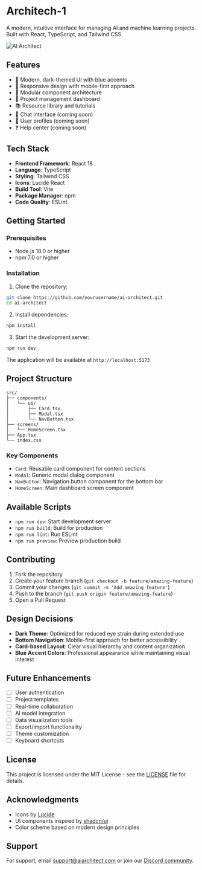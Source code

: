 # Architech-1 

A modern, intuitive interface for managing AI and machine learning projects. Built with React, TypeScript, and Tailwind CSS.

![AI Architect](https://images.unsplash.com/photo-1677442136019-21780ecad995?auto=format&fit=crop&q=80&w=1200&h=600)

## Features

- 🎨 Modern, dark-themed UI with blue accents
- 📱 Responsive design with mobile-first approach
- 🧩 Modular component architecture
- 🚀 Project management dashboard
- 📚 Resource library and tutorials
- 💬 Chat interface (coming soon)
- 👤 User profiles (coming soon)
- ❓ Help center (coming soon)

## Tech Stack

- **Frontend Framework**: React 18
- **Language**: TypeScript
- **Styling**: Tailwind CSS
- **Icons**: Lucide React
- **Build Tool**: Vite
- **Package Manager**: npm
- **Code Quality**: ESLint

## Getting Started

### Prerequisites

- Node.js 18.0 or higher
- npm 7.0 or higher

### Installation

1. Clone the repository:
```bash
git clone https://github.com/yourusername/ai-architect.git
cd ai-architect
```

2. Install dependencies:
```bash
npm install
```

3. Start the development server:
```bash
npm run dev
```

The application will be available at `http://localhost:5173`

## Project Structure

```
src/
├── components/
│   └── ui/
│       ├── Card.tsx
│       ├── Modal.tsx
│       └── NavButton.tsx
├── screens/
│   └── HomeScreen.tsx
├── App.tsx
└── index.css
```

### Key Components

- `Card`: Reusable card component for content sections
- `Modal`: Generic modal dialog component
- `NavButton`: Navigation button component for the bottom bar
- `HomeScreen`: Main dashboard screen component

## Available Scripts

- `npm run dev`: Start development server
- `npm run build`: Build for production
- `npm run lint`: Run ESLint
- `npm run preview`: Preview production build

## Contributing

1. Fork the repository
2. Create your feature branch (`git checkout -b feature/amazing-feature`)
3. Commit your changes (`git commit -m 'Add amazing feature'`)
4. Push to the branch (`git push origin feature/amazing-feature`)
5. Open a Pull Request

## Design Decisions

- **Dark Theme**: Optimized for reduced eye strain during extended use
- **Bottom Navigation**: Mobile-first approach for better accessibility
- **Card-based Layout**: Clear visual hierarchy and content organization
- **Blue Accent Colors**: Professional appearance while maintaining visual interest

## Future Enhancements

- [ ] User authentication
- [ ] Project templates
- [ ] Real-time collaboration
- [ ] AI model integration
- [ ] Data visualization tools
- [ ] Export/import functionality
- [ ] Theme customization
- [ ] Keyboard shortcuts

## License

This project is licensed under the MIT License - see the [LICENSE](LICENSE) file for details.

## Acknowledgments

- Icons by [Lucide](https://lucide.dev)
- UI components inspired by [shadcn/ui](https://ui.shadcn.com)
- Color scheme based on modern design principles

## Support

For support, email support@aiarchitect.com or join our [Discord community](https://discord.gg/aiarchitect).